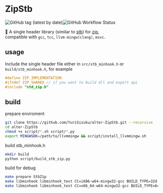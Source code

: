 # ZipStb

![GitHub tag (latest by date)](https://img.shields.io/github/v/tag/yurisizuku/alter-ZipStb?color=green&label=ZipStb)![GitHub Workflow Status](https://img.shields.io/github/actions/workflow/status/YuriSizuku/alter-MinhookStb/build.yml?label=build)

🌿 A single header library (similar to [stb](https://github.com/nothings/stb)) for [zip](https://github.com/kuba--/zip),  
compatible with `gcc`, `tcc`, `llvm-mingw(clang)`, `msvc`.  

## usage

Include the single header file either in `src/stb_minhook.h` or `build/stb_minhook.h`, for example

```c
#define ZIP_IMPLEMENTATION
#ifndef ZIP_SHARED // if you want to build dll and export api
#include "std_zip.h"
```

## build

prepare enviroment

```sh
git clone https://github.com/YuriSizuku/alter-ZipStb.git --recursive
cd alter-ZipStb
chmod +x script/*.sh script/*.py
export MINGWSDK=/path/to/llvmmingw && script/install_llvmmingw.sh
```

build stb_minhook.h

```sh
mkdir build
python script/build_stb_zip.py
```

build for debug

```sh
make prepare StbZip
make libminhook libminhook_test CC=i686-w64-mingw32-gcc BUILD_TYPE=32d
make libminhook libminhook_test CC=x86_64-w64-mingw32-gcc BUILD_TYPE=64d
```
